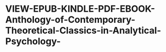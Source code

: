 # VIEW-EPUB-KINDLE-PDF-EBOOK-Anthology-of-Contemporary-Theoretical-Classics-in-Analytical-Psychology-